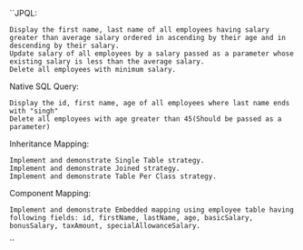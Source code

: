 ``JPQL:

    Display the first name, last name of all employees having salary greater than average salary ordered in ascending by their age and in descending by their salary.
    Update salary of all employees by a salary passed as a parameter whose existing salary is less than the average salary.
    Delete all employees with minimum salary.

Native SQL Query:

    Display the id, first name, age of all employees where last name ends with "singh"
    Delete all employees with age greater than 45(Should be passed as a parameter)

Inheritance Mapping:

    Implement and demonstrate Single Table strategy.
    Implement and demonstrate Joined strategy.
    Implement and demonstrate Table Per Class strategy.

Component Mapping:

    Implement and demonstrate Embedded mapping using employee table having following fields: id, firstName, lastName, age, basicSalary, bonusSalary, taxAmount, specialAllowanceSalary.
``